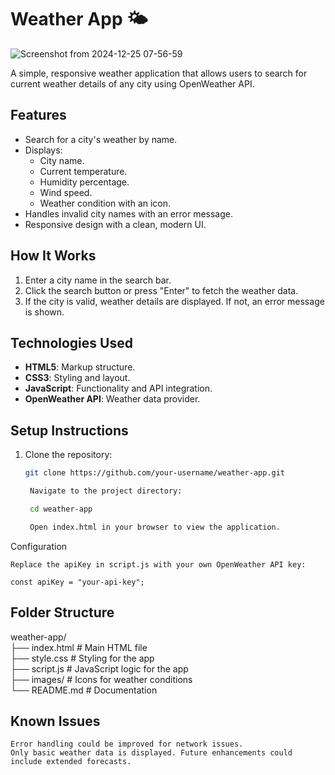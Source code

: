 # Weather App 🌤️ </br>

![Screenshot from 2024-12-25 07-56-59](https://github.com/user-attachments/assets/28f4402a-6741-4b03-9ec7-9da516998074) </br>

A simple, responsive weather application that allows users to search for current weather details of any city using OpenWeather API. </br>

## Features </br>
- Search for a city's weather by name. </br>
- Displays: </br>
  - City name. </br>
  - Current temperature. </br>
  - Humidity percentage. </br>
  - Wind speed. </br>
  - Weather condition with an icon. </br>
- Handles invalid city names with an error message. </br>
- Responsive design with a clean, modern UI. </br>

## How It Works </br>
1. Enter a city name in the search bar. </br>
2. Click the search button or press "Enter" to fetch the weather data. </br>
3. If the city is valid, weather details are displayed. If not, an error message is shown. </br>

## Technologies Used </br>
- **HTML5**: Markup structure. </br>
- **CSS3**: Styling and layout. </br>
- **JavaScript**: Functionality and API integration. </br>
- **OpenWeather API**: Weather data provider. </br>

## Setup Instructions </br>
1. Clone the repository:
   ```bash
   git clone https://github.com/your-username/weather-app.git

    Navigate to the project directory:

    cd weather-app

    Open index.html in your browser to view the application.

Configuration

    Replace the apiKey in script.js with your own OpenWeather API key:

    const apiKey = "your-api-key";

## Folder Structure

weather-app/ </br>
├── index.html       # Main HTML file </br>
├── style.css        # Styling for the app </br>
├── script.js        # JavaScript logic for the app </br>
├── images/          # Icons for weather conditions </br>
└── README.md        # Documentation

## Known Issues </br>

    Error handling could be improved for network issues.
    Only basic weather data is displayed. Future enhancements could include extended forecasts.
